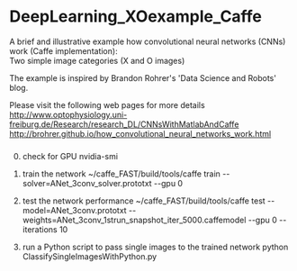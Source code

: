 # DeepLearning_XOexample_Caffe
A brief and illustrative example how convolutional neural networks (CNNs) work (Caffe implementation):  
Two simple image categories (X and O images)

The example is inspired by Brandon Rohrer's 'Data Science and Robots' blog. 

Please visit the following web pages for more details
http://www.optophysiology.uni-freiburg.de/Research/research_DL/CNNsWithMatlabAndCaffe
http://brohrer.github.io/how_convolutional_neural_networks_work.html

###
0) check for GPU 
nvidia-smi

1) train the network 
~/caffe_FAST/build/tools/caffe train --solver=ANet_3conv_solver.prototxt --gpu 0 

2) test the network performance 
~/caffe_FAST/build/tools/caffe test --model=ANet_3conv.prototxt --weights=ANet_3conv_1strun_snapshot_iter_5000.caffemodel --gpu 0 --iterations 10

3) run a Python script to pass single images to the trained network 
python ClassifySingleImagesWithPython.py 
